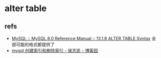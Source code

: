 # alter table

## refs

- [MySQL :: MySQL 8.0 Reference Manual :: 13.1.8 ALTER TABLE Syntax](https://dev.mysql.com/doc/refman/8.0/en/alter-table.html) 全部可能的格式都提供了
- [mysql 创建索引和删除索引 - 侯志凯 - 博客园](https://www.cnblogs.com/IT-Monkey/p/3293131.html)
